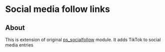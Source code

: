 # Social media follow links

## About

This is extension of original [ps_socialfollow](https://github.com/PrestaShop/ps_socialfollow) module. It adds TikTok to social media entries
